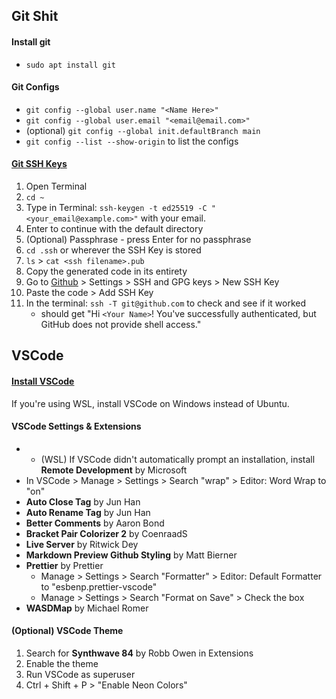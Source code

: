 ## Git Shit

#### Install git

- `sudo apt install git`

#### Git Configs

- `git config --global user.name "<Name Here>"`
- `git config --global user.email "<email@email.com>"`
- (optional) `git config --global init.defaultBranch main`
- `git config --list --show-origin` to list the configs

#### [Git SSH Keys](https://docs.github.com/en/github/authenticating-to-github/generating-a-new-ssh-key-and-adding-it-to-the-ssh-agent)

1. Open Terminal
2. `cd ~`
3. Type in Terminal: `ssh-keygen -t ed25519 -C "<your_email@example.com>"` with your email.
4. Enter to continue with the default directory
5. (Optional) Passphrase - press Enter for no passphrase
6. `cd .ssh` or wherever the SSH Key is stored
7. `ls` > `cat <ssh filename>.pub`
8. Copy the generated code in its entirety
9. Go to [Github](https://www.github.com) > Settings > SSH and GPG keys > New SSH Key
10. Paste the code > Add SSH Key
11. In the terminal: `ssh -T git@github.com` to check and see if it worked
    - should get "Hi `<Your Name>`! You've successfully authenticated, but GitHub does not provide shell access."

## VSCode

#### [Install VSCode](https://code.visualstudio.com/)

If you're using WSL, install VSCode on Windows instead of Ubuntu.

#### VSCode Settings & Extensions

- - (WSL) If VSCode didn't automatically prompt an installation, install **Remote Development** by Microsoft
- In VSCode > Manage > Settings > Search "wrap" > Editor: Word Wrap to "on"
- **Auto Close Tag** by Jun Han
- **Auto Rename Tag** by Jun Han
- **Better Comments** by Aaron Bond
- **Bracket Pair Colorizer 2** by CoenraadS
- **Live Server** by Ritwick Dey
- **Markdown Preview Github Styling** by Matt Bierner
- **Prettier** by Prettier
  - Manage > Settings > Search "Formatter" > Editor: Default Formatter to "esbenp.prettier-vscode"
  - Manage > Settings > Search "Format on Save" > Check the box
- **WASDMap** by Michael Romer

#### (Optional) VSCode Theme

1. Search for **Synthwave 84** by Robb Owen in Extensions
2. Enable the theme
3. Run VSCode as superuser
4. Ctrl + Shift + P > "Enable Neon Colors"
